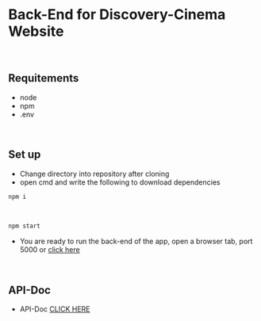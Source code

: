Back-End for Discovery-Cinema Website
=========

&nbsp;

Requitements
------------
-   node
-   npm
-   .env

&nbsp;

Set up
------

-   Change directory into repository after cloning
-   open cmd and write the following to download dependencies
&nbsp;
```sh
npm i
```
&nbsp;
```sh
npm start
```




-   You are ready to run the back-end of the app, open a browser tab, port 5000 or [click here](http://localhost:5000)


&nbsp;

API-Doc
---------

-   API-Doc [CLICK HERE](https://api-cinema-ticket.herokuapp.com/)


